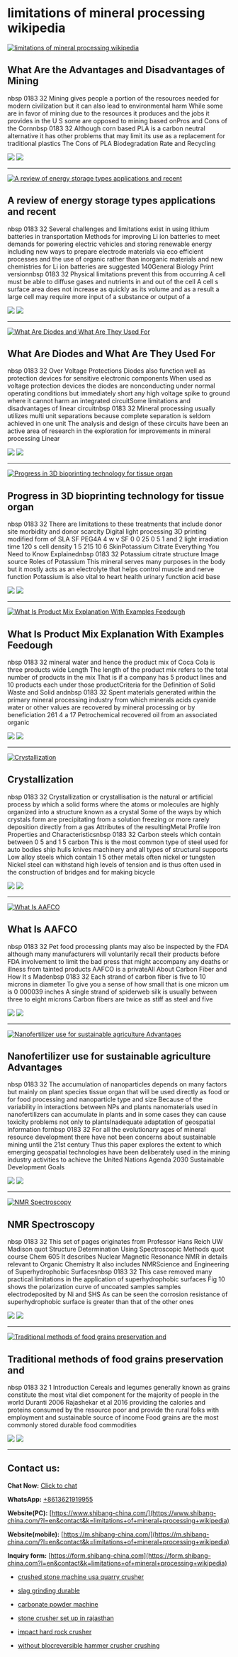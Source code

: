 # limitations of mineral processing wikipedia

<a href="https://swt.shibang-china.com/?l=en&img&k=limitations+of+mineral+processing+wikipedia" target="_blank">![limitations of mineral processing wikipedia](http://static.shibang-china.com/all-800x300/290.jpg)</a>

## What Are the Advantages and Disadvantages of Mining
nbsp 0183 32 Mining gives people a portion of the resources needed for modern civilization but it can also lead to environmental harm While some are in favor of mining due to the resources it produces and the jobs it provides in the U S some are opposed to mining based onPros and Cons of the Cornnbsp 0183 32 Although corn based PLA is a carbon neutral alternative it has other problems that may limit its use as a replacement for traditional plastics The Cons of PLA Biodegradation Rate and Recycling


<a href="https://whatsapp.shibangsoft.com/WhatsApp.php" target="_blank" title="WhatsApp">![](http://static.shibang-china.com/icon/whatsapp.png)</a> <a href="https://swt.shibang-china.com/?l=en&icon&k=limitations+of+mineral+processing+wikipedia" target="_blank">![](http://static.shibang-china.com/icon/chat-en.png)</a>

---

<a href="https://swt.shibang-china.com/?l=en&img&k=limitations+of+mineral+processing+wikipedia" target="_blank">![A review of energy storage types applications and recent](http://static.shibang-china.com/all-800x300/750.jpg)</a>

## A review of energy storage types applications and recent
nbsp 0183 32 Several challenges and limitations exist in using lithium batteries in transportation Methods for improving Li ion batteries to meet demands for powering electric vehicles and storing renewable energy including new ways to prepare electrode materials via eco efficient processes and the use of organic rather than inorganic materials and new chemistries for Li ion batteries are suggested 140General Biology Print versionnbsp 0183 32 Physical limitations prevent this from occurring A cell must be able to diffuse gases and nutrients in and out of the cell A cell s surface area does not increase as quickly as its volume and as a result a large cell may require more input of a substance or output of a


<a href="https://whatsapp.shibangsoft.com/WhatsApp.php" target="_blank" title="WhatsApp">![](http://static.shibang-china.com/icon/whatsapp.png)</a> <a href="https://swt.shibang-china.com/?l=en&icon&k=limitations+of+mineral+processing+wikipedia" target="_blank">![](http://static.shibang-china.com/icon/chat-en.png)</a>

---

<a href="https://swt.shibang-china.com/?l=en&img&k=limitations+of+mineral+processing+wikipedia" target="_blank">![What Are Diodes and What Are They Used For](http://static.shibang-china.com/all-800x300/805.jpg)</a>

## What Are Diodes and What Are They Used For
nbsp 0183 32 Over Voltage Protections Diodes also function well as protection devices for sensitive electronic components When used as voltage protection devices the diodes are nonconducting under normal operating conditions but immediately short any high voltage spike to ground where it cannot harm an integrated circuitSome limitations and disadvantages of linear circuitnbsp 0183 32 Mineral processing usually utilizes multi unit separations because complete separation is seldom achieved in one unit The analysis and design of these circuits have been an active area of research in the exploration for improvements in mineral processing Linear


<a href="https://whatsapp.shibangsoft.com/WhatsApp.php" target="_blank" title="WhatsApp">![](http://static.shibang-china.com/icon/whatsapp.png)</a> <a href="https://swt.shibang-china.com/?l=en&icon&k=limitations+of+mineral+processing+wikipedia" target="_blank">![](http://static.shibang-china.com/icon/chat-en.png)</a>

---

<a href="https://swt.shibang-china.com/?l=en&img&k=limitations+of+mineral+processing+wikipedia" target="_blank">![Progress in 3D bioprinting technology for tissue organ](http://static.shibang-china.com/all-800x300/1060.jpg)</a>

## Progress in 3D bioprinting technology for tissue organ
nbsp 0183 32 There are limitations to these treatments that include donor site morbidity and donor scarcity Digital light processing 3D printing modified form of SLA SF PEG4A 4 w v SF 0 0 25 0 5 1 and 2 light irradiation time 120 s cell density 1 5 215 10 6 SkinPotassium Citrate Everything You Need to Know Explainednbsp 0183 32 Potassium citrate structure Image source Roles of Potassium This mineral serves many purposes in the body but it mostly acts as an electrolyte that helps control muscle and nerve function Potassium is also vital to heart health urinary function acid base


<a href="https://whatsapp.shibangsoft.com/WhatsApp.php" target="_blank" title="WhatsApp">![](http://static.shibang-china.com/icon/whatsapp.png)</a> <a href="https://swt.shibang-china.com/?l=en&icon&k=limitations+of+mineral+processing+wikipedia" target="_blank">![](http://static.shibang-china.com/icon/chat-en.png)</a>

---

<a href="https://swt.shibang-china.com/?l=en&img&k=limitations+of+mineral+processing+wikipedia" target="_blank">![What Is Product Mix Explanation With Examples Feedough](http://static.shibang-china.com/all-800x300/807.jpg)</a>

## What Is Product Mix Explanation With Examples Feedough
nbsp 0183 32 mineral water and hence the product mix of Coca Cola is three products wide Length The length of the product mix refers to the total number of products in the mix That is if a company has 5 product lines and 10 products each under those productCriteria for the Definition of Solid Waste and Solid andnbsp 0183 32 Spent materials generated within the primary mineral processing industry from which minerals acids cyanide water or other values are recovered by mineral processing or by beneficiation 261 4 a 17 Petrochemical recovered oil from an associated organic


<a href="https://whatsapp.shibangsoft.com/WhatsApp.php" target="_blank" title="WhatsApp">![](http://static.shibang-china.com/icon/whatsapp.png)</a> <a href="https://swt.shibang-china.com/?l=en&icon&k=limitations+of+mineral+processing+wikipedia" target="_blank">![](http://static.shibang-china.com/icon/chat-en.png)</a>

---

<a href="https://swt.shibang-china.com/?l=en&img&k=limitations+of+mineral+processing+wikipedia" target="_blank">![Crystallization](http://static.shibang-china.com/all-800x300/473.jpg)</a>

## Crystallization
nbsp 0183 32 Crystallization or crystallisation is the natural or artificial process by which a solid forms where the atoms or molecules are highly organized into a structure known as a crystal Some of the ways by which crystals form are precipitating from a solution freezing or more rarely deposition directly from a gas Attributes of the resultingMetal Profile Iron Properties and Characteristicsnbsp 0183 32 Carbon steels which contain between 0 5 and 1 5 carbon This is the most common type of steel used for auto bodies ship hulls knives machinery and all types of structural supports Low alloy steels which contain 1 5 other metals often nickel or tungsten Nickel steel can withstand high levels of tension and is thus often used in the construction of bridges and for making bicycle


<a href="https://whatsapp.shibangsoft.com/WhatsApp.php" target="_blank" title="WhatsApp">![](http://static.shibang-china.com/icon/whatsapp.png)</a> <a href="https://swt.shibang-china.com/?l=en&icon&k=limitations+of+mineral+processing+wikipedia" target="_blank">![](http://static.shibang-china.com/icon/chat-en.png)</a>

---

<a href="https://swt.shibang-china.com/?l=en&img&k=limitations+of+mineral+processing+wikipedia" target="_blank">![What Is AAFCO](http://static.shibang-china.com/all-800x300/1456.jpg)</a>

## What Is AAFCO
nbsp 0183 32 Pet food processing plants may also be inspected by the FDA although many manufacturers will voluntarily recall their products before FDA involvement to limit the bad press that might accompany any deaths or illness from tainted products AAFCO is a privateAll About Carbon Fiber and How It s Madenbsp 0183 32 Each strand of carbon fiber is five to 10 microns in diameter To give you a sense of how small that is one micron um is 0 000039 inches A single strand of spiderweb silk is usually between three to eight microns Carbon fibers are twice as stiff as steel and five


<a href="https://whatsapp.shibangsoft.com/WhatsApp.php" target="_blank" title="WhatsApp">![](http://static.shibang-china.com/icon/whatsapp.png)</a> <a href="https://swt.shibang-china.com/?l=en&icon&k=limitations+of+mineral+processing+wikipedia" target="_blank">![](http://static.shibang-china.com/icon/chat-en.png)</a>

---

<a href="https://swt.shibang-china.com/?l=en&img&k=limitations+of+mineral+processing+wikipedia" target="_blank">![Nanofertilizer use for sustainable agriculture Advantages](http://static.shibang-china.com/all-800x300/1393.jpg)</a>

## Nanofertilizer use for sustainable agriculture Advantages
nbsp 0183 32 The accumulation of nanoparticles depends on many factors but mainly on plant species tissue organ that will be used directly as food or for food processing and nanoparticle type and size Because of the variability in interactions between NPs and plants nanomaterials used in nanofertilizers can accumulate in plants and in some cases they can cause toxicity problems not only to plantsInadequate adaptation of geospatial information fornbsp 0183 32 For all the evolutionary ages of mineral resource development there have not been concerns about sustainable mining until the 21st century Thus this paper explores the extent to which emerging geospatial technologies have been deliberately used in the mining industry activities to achieve the United Nations Agenda 2030 Sustainable Development Goals


<a href="https://whatsapp.shibangsoft.com/WhatsApp.php" target="_blank" title="WhatsApp">![](http://static.shibang-china.com/icon/whatsapp.png)</a> <a href="https://swt.shibang-china.com/?l=en&icon&k=limitations+of+mineral+processing+wikipedia" target="_blank">![](http://static.shibang-china.com/icon/chat-en.png)</a>

---

<a href="https://swt.shibang-china.com/?l=en&img&k=limitations+of+mineral+processing+wikipedia" target="_blank">![NMR Spectroscopy](http://static.shibang-china.com/all-800x300/1073.jpg)</a>

## NMR Spectroscopy
nbsp 0183 32 This set of pages originates from Professor Hans Reich UW Madison quot Structure Determination Using Spectroscopic Methods quot course Chem 605 It describes Nuclear Magnetic Resonance NMR in details relevant to Organic Chemistry It also includes NMRScience and Engineering of Superhydrophobic Surfacesnbsp 0183 32 This case removed many practical limitations in the application of superhydrophobic surfaces Fig 10 shows the polarization curve of uncoated samples samples electrodeposited by Ni and SHS As can be seen the corrosion resistance of superhydrophobic surface is greater than that of the other ones


<a href="https://whatsapp.shibangsoft.com/WhatsApp.php" target="_blank" title="WhatsApp">![](http://static.shibang-china.com/icon/whatsapp.png)</a> <a href="https://swt.shibang-china.com/?l=en&icon&k=limitations+of+mineral+processing+wikipedia" target="_blank">![](http://static.shibang-china.com/icon/chat-en.png)</a>

---

<a href="https://swt.shibang-china.com/?l=en&img&k=limitations+of+mineral+processing+wikipedia" target="_blank">![Traditional methods of food grains preservation and](http://static.shibang-china.com/all-800x300/1419.jpg)</a>

## Traditional methods of food grains preservation and
nbsp 0183 32 1 Introduction Cereals and legumes generally known as grains constitute the most vital diet component for the majority of people in the world Duranti 2006 Rajashekar et al 2016 providing the calories and proteins consumed by the resource poor and provide the rural folks with employment and sustainable source of income Food grains are the most commonly stored durable food commodities

<a href="https://whatsapp.shibangsoft.com/WhatsApp.php" target="_blank" title="WhatsApp">![](http://static.shibang-china.com/icon/whatsapp.png)</a> <a href="https://swt.shibang-china.com/?l=en&icon&k=limitations+of+mineral+processing+wikipedia" target="_blank">![](http://static.shibang-china.com/icon/chat-en.png)</a>

---
## Contact us:

**Chat Now:** [Click to chat](https://swt.shibang-china.com?l=en&contact&k=limitations+of+mineral+processing+wikipedia)

**WhatsApp:**  [+8613621919955](https://whatsapp.shibangsoft.com/WhatsApp.php)

**Website(PC):** [https://www.shibang-china.com/](https://www.shibang-china.com/?l=en&contact&k=limitations+of+mineral+processing+wikipedia)

**Website(mobile):** [https://m.shibang-china.com/](https://m.shibang-china.com/?l=en&contact&k=limitations+of+mineral+processing+wikipedia)

**Inquiry form:** [https://form.shibang-china.com](https://form.shibang-china.com?l=en&contact&k=limitations+of+mineral+processing+wikipedia)

* [crushed stone machine usa quarry crusher](../167/crushed%20stone%20machine%20usa%20quarry%20crusher.md)

* [slag grinding durable](../164/slag%20grinding%20durable.md)

* [carbonate powder machine](../162/carbonate%20powder%20machine.md)

* [stone crusher set up in rajasthan](../167/stone%20crusher%20set%20up%20in%20rajasthan.md)

* [impact hard rock crusher](../166/impact%20hard%20rock%20crusher.md)

* [without blocreversible hammer crusher crushing](../168/without%20blocreversible%20hammer%20crusher%20crushing.md)
